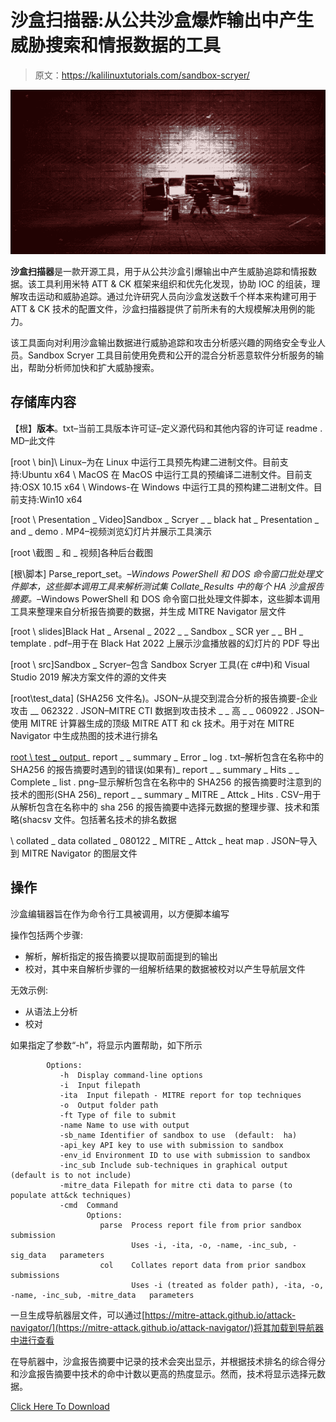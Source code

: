 # 沙盒扫描器:从公共沙盒爆炸输出中产生威胁搜索和情报数据的工具

> 原文：<https://kalilinuxtutorials.com/sandbox-scryer/>

[![](img/d32ca27d23c9a759ceb7fe529e7d2b1b.png)](https://blogger.googleusercontent.com/img/b/R29vZ2xl/AVvXsEiqH6ee5sdShgGvfWuJtC1ceX72DwY_MEgh_KM2s5nw6JXEEhFc5fhCxHWd9bs-j_3AMfQ8cXEFGf_lfC0pvLwLAicpF8uuqewzL6eigqYVJyQauo8SR8g4gQxGFhkcpL9GwE_X6YkfvYMniffDffDD6BZv9jt6OrS119-vLv3NnxKUehBLi-GqY4DO/s728/Sandbox_Scryer.png)

**沙盒扫描器**是一款开源工具，用于从公共沙盒引爆输出中产生威胁追踪和情报数据。该工具利用米特 ATT & CK 框架来组织和优先化发现，协助 IOC 的组装，理解攻击运动和威胁追踪。通过允许研究人员向沙盒发送数千个样本来构建可用于 ATT & CK 技术的配置文件，沙盒扫描器提供了前所未有的大规模解决用例的能力。

该工具面向对利用沙盒输出数据进行威胁追踪和攻击分析感兴趣的网络安全专业人员。Sandbox Scryer 工具目前使用免费和公开的混合分析恶意软件分析服务的输出，帮助分析师加快和扩大威胁搜索。

## 存储库内容

【根】**版本**。txt–当前工具版本许可证–定义源代码和其他内容的许可证 readme . MD–此文件

[root \ bin]\ Linux–为在 Linux 中运行工具预先构建二进制文件。目前支持:Ubuntu x64 \ MacOS 在 MacOS 中运行工具的预编译二进制文件。目前支持:OSX 10.15 x64 \ Windows-在 Windows 中运行工具的预构建二进制文件。目前支持:Win10 x64

[root \ Presentation _ Video]Sandbox _ Scryer _ _ black hat _ Presentation _ and _ demo . MP4–视频浏览幻灯片并展示工具演示

[root \截图 _ 和 _ 视频]各种后台截图

[根\脚本] Parse_report_set。*–Windows PowerShell 和 DOS 命令窗口批处理文件脚本，这些脚本调用工具来解析测试集 Collate_Results 中的每个 HA 沙盒报告摘要。*–Windows PowerShell 和 DOS 命令窗口批处理文件脚本，这些脚本调用工具来整理来自分析报告摘要的数据，并生成 MITRE Navigator 层文件

[root \ slides]Black Hat _ Arsenal _ 2022 _ _ Sandbox _ SCR yer _ _ BH _ template . pdf–用于在 Black Hat 2022 上展示沙盒播放器的幻灯片的 PDF 导出

[root \ src]Sandbox _ Scryer–包含 Sandbox Scryer 工具(在 c#中)和 Visual Studio 2019 解决方案文件的源的文件夹

[root\test_data] (SHA256 文件名)。JSON–从提交到混合分析的报告摘要-企业攻击 __ 062322 . JSON–MITRE CTI 数据到攻击技术 _ _ 高 _ _ 060922 . JSON–使用 MITRE 计算器生成的顶级 MITRE ATT 和 ck 技术。用于对在 MITRE Navigator 中生成热图的技术进行排名

[root \ test _ output](SHA256)_ report _ _ summary _ Error _ log . txt–解析包含在名称中的 SHA256 的报告摘要时遇到的错误(如果有)_ report _ _ summary _ Hits _ _ Complete _ list . png–显示解析包含在名称中的 SHA256 的报告摘要时注意到的技术的图形(SHA 256)_ report _ _ summary _ MITRE _ Attck _ Hits . CSV–用于从解析包含在名称中的 sha 256 的报告摘要中选择元数据的整理步骤、技术和策略(shacsv 文件。包括著名技术的排名数据

\ collated _ data collated _ 080122 _ MITRE _ Attck _ heat map . JSON–导入到 MITRE Navigator 的图层文件

## 操作

沙盒编辑器旨在作为命令行工具被调用，以方便脚本编写

操作包括两个步骤:

*   解析，解析指定的报告摘要以提取前面提到的输出
*   校对，其中来自解析步骤的一组解析结果的数据被校对以产生导航层文件

无效示例:

*   从语法上分析
*   校对

如果指定了参数“-h”，将显示内置帮助，如下所示

```
        Options:
           -h  Display command-line options
           -i  Input filepath
           -ita  Input filepath - MITRE report for top techniques
           -o  Output folder path
           -ft Type of file to submit
           -name Name to use with output
           -sb_name Identifier of sandbox to use  (default:  ha)
           -api_key API key to use with submission to sandbox
           -env_id Environment ID to use with submission to sandbox
           -inc_sub Include sub-techniques in graphical output  (default is to not include)
           -mitre_data Filepath for mitre cti data to parse (to populate att&ck techniques)
           -cmd  Command
                 Options:
                    parse  Process report file from prior sandbox submission
                           Uses -i, -ita, -o, -name, -inc_sub, -sig_data   parameters
                    col    Collates report data from prior sandbox submissions
                           Uses -i (treated as folder path), -ita, -o, -name, -inc_sub, -mitre_data   parameters

```

一旦生成导航器层文件，可以通过[https://mitre-attack.github.io/attack-navigator/](https://mitre-attack.github.io/attack-navigator/)将其加载到导航器中进行查看

在导航器中，沙盒报告摘要中记录的技术会突出显示，并根据技术排名的综合得分和沙盒报告摘要中技术的命中计数以更高的热度显示。然而，技术将显示选择元数据。

[Click Here To Download](https://github.com/PayloadSecurity/Sandbox_Scryer)